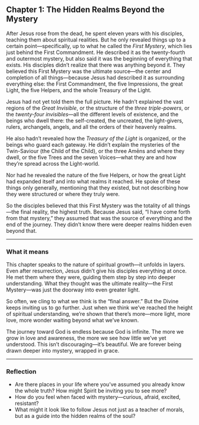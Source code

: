 ## Chapter 1: The Hidden Realms Beyond the Mystery

After Jesus rose from the dead, he spent eleven years with his disciples, teaching them about spiritual realities. But he only revealed things up to a certain point—specifically, up to what he called the *First Mystery*, which lies just behind the First Commandment. He described it as the twenty-fourth and outermost mystery, but also said it was the beginning of everything that exists. His disciples didn’t realize that there was anything beyond it. They believed this First Mystery was the ultimate source—the center and completion of all things—because Jesus had described it as surrounding everything else: the First Commandment, the five Impressions, the great Light, the five Helpers, and the whole Treasury of the Light.

Jesus had not yet told them the full picture. He hadn’t explained the vast regions of the *Great Invisible*, or the structure of the *three triple-powers*, or the *twenty-four invisibles*—all the different levels of existence, and the beings who dwell there: the self-created, the uncreated, the light-givers, rulers, archangels, angels, and all the orders of their heavenly realms.

He also hadn’t revealed how the *Treasury of the Light* is organized, or the beings who guard each gateway. He didn’t explain the mysteries of the Twin-Saviour (the Child of the Child), or the three Amēns and where they dwell, or the five Trees and the seven Voices—what they are and how they’re spread across the Light-world.

Nor had he revealed the nature of the five Helpers, or how the great Light had expanded itself and into what realms it reached. He spoke of these things only generally, mentioning that they existed, but not describing how they were structured or where they truly were.

So the disciples believed that this First Mystery was the totality of all things—the final reality, the highest truth. Because Jesus said, “I have come forth from that mystery,” they assumed that was the source of everything and the end of the journey. They didn’t know there were deeper realms hidden even beyond that.

---

### What it means

This chapter speaks to the nature of spiritual growth—it unfolds in layers. Even after resurrection, Jesus didn’t give his disciples everything at once. He met them where they were, guiding them step by step into deeper understanding. What they thought was the ultimate reality—the First Mystery—was just the doorway into even greater light.

So often, we cling to what we think is the “final answer.” But the Divine keeps inviting us to go further. Just when we think we’ve reached the height of spiritual understanding, we’re shown that there’s more—more light, more love, more wonder waiting beyond what we’ve known.

The journey toward God is endless because God is infinite. The more we grow in love and awareness, the more we see how little we’ve yet understood. This isn’t discouraging—it’s beautiful. We are forever being drawn deeper into mystery, wrapped in grace.

---

### Reflection

* Are there places in your life where you’ve assumed you already know the whole truth? How might Spirit be inviting you to see more?
* How do you feel when faced with mystery—curious, afraid, excited, resistant?
* What might it look like to follow Jesus not just as a teacher of morals, but as a guide into the hidden realms of the soul?
